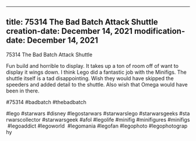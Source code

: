 ----
title: 75314 The Bad Batch Attack Shuttle
creation-date: December 14, 2021
modification-date: December 14, 2021
----

75314 The Bad Batch Attack Shuttle

Fun build and horrible to display. It takes up a ton of room off of want to display it wings down.
I think Lego did a fantastic job with the Minifigs. The shuttle itself is a tad disappointing. Wish they would have skipped the speeders and added detail to the shuttle. Also wish that Omega would have been in there.

#75314 #badbatch #thebadbatch

#lego #starwars #disney #legostarwars #starwarslego #starwarsgeeks #starwarscollector #starwarsgeek #afol #legolife #minifig #minifigures #minifigs #legoaddict #legoworld  #legomania #legofan #legophoto #legophotography

